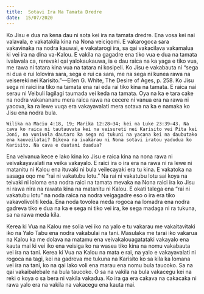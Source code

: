 ```yaml
---
title:  Sotavi Ira Na Tamata Dredre
date:  15/07/2020
---
```


Ko Jisu e dua na kena dau ni sota kei ira na tamata dredre. Ena vosa kei nai valavala, e vakatakila kina na Nona veiciqomi. E vakarogoca sara vakavinaka na nodra kauwai, e vakatarogi ira, sa qai vakacilava vakamalua ki vei ira na dina va-Kalou. E vakila na gagadre ena tiko vua e dua na tamata ivalavala ca, rerevaki qai yalokaukauwa, ia e dau raica na ka yaga e tiko vua, me rawa ni tatara kina vua na tatara ni kosipeli. Ko Jisu e vakabauta ni “sega ni dua e rui lolovira sara, sega e rui ca sara, me na sega ni kunea rawa na veisereki nei Karisito.”—Ellen G. White, The Desire of Ages, p. 258. Ko Jisu sega ni raici ira tiko na tamata ena rai eda rai tiko kina na tamata. E raica nai serau ni Veibuli lagilagi taumada vei keda na tamata. Oya na ka e tara cake na nodra vakanananu mera raica rawa na cecere ni vanua era na rawa ni yacova, ka ra lewe vuqa era vakayavalati mera sotava na ka e namaka ko Jisu ena nodra bula.

`Wilika na Maciu 4:18, 19; Marika 12:28–34; kei na Luke 23:39–43. Na cava ko raica ni tautauvata kei na veisureti nei Karisito vei Pita kei Joni, na vunivola dautaro ka sega ni tukuni na yacana kei na daubutako ena kauveilatai? Dikeva na ivakarau ni Nona sotavi iratou yadudua ko Karisito. Na cava e duatani duadua?`

Ena veivanua kece e lako kina ko Jisu e raica kina na nona rawa ni veivakayavalati na veika vakayalo. E raici ira o ira era na rawa ni ra lewe ni matanitu ni Kalou ena ituvaki ni bula veilecayaki era tu kina. E vakatoka na sasaga oqo me “rai ni vakatubu lotu.” Na rai ni vakatubu lotu sai koya na teivaki ni loloma ena nodra raici na tamata mevaka na Nona raici ira ko Jisu ni rawa nira na rawata kina na matanitu ni Kalou. E okati talega ena “rai ni vakatubu lotu” na noda raica na nodra veigagadre eso o ira era tiko vakavolivoliti keda. Ena noda tovolea meda rogoca na lomadra ena nodra gadreva tiko e dua na ka e sega ni tiko vei ira, ke sega madaga ni ra tukuna, sa na rawa meda kila.

Kerea ki Vua na Kalou me solia vei iko na yalo e tu vakarau me vakaitavitaki iko na Yalo Tabu ena nodra vakabulai na tani. Masulaka me tarai iko vakarua na Kalou ka me dolava na matamu ena veivakalouagatataki vakayalo ena kauta mai ki vei iko ena veisiga ko na wasea tiko kina na nomu vakabauta vei ira na tani. Kerea ki Vua na Kalou na mata e rai, na yalo e vakayavalati ni rogoca na tagi, kei na gadreva me tukuna na Karisito ko sa kila ka lomana vei ira na tani, ko na qai lako voli ena marau ena nomu bula taucoko. Sa na qai vakaibalebale na bula taucoko. O sa na vakila na bula vakacegu kei na reki o koya o sa bera ni vakila vakadua. Ko ira ga era cakava na cakacaka ni rawa yalo era na vakila na vakacegu ena kauta mai.